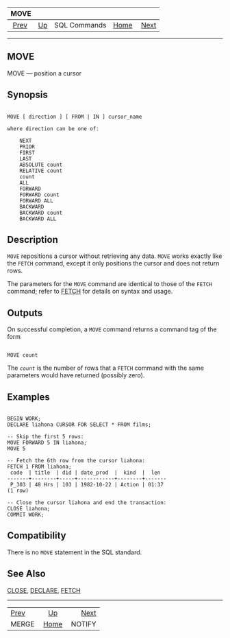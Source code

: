 

|               MOVE              |                                        |              |                                                       |                                   |
| :-----------------------------: | :------------------------------------- | :----------: | ----------------------------------------------------: | --------------------------------: |
| [Prev](sql-merge.html "MERGE")  | [Up](sql-commands.html "SQL Commands") | SQL Commands | [Home](index.html "PostgreSQL 17devel Documentation") |  [Next](sql-notify.html "NOTIFY") |

***

## MOVE

MOVE — position a cursor

## Synopsis

```

MOVE [ direction ] [ FROM | IN ] cursor_name

where direction can be one of:

    NEXT
    PRIOR
    FIRST
    LAST
    ABSOLUTE count
    RELATIVE count
    count
    ALL
    FORWARD
    FORWARD count
    FORWARD ALL
    BACKWARD
    BACKWARD count
    BACKWARD ALL
```

## Description

`MOVE` repositions a cursor without retrieving any data. `MOVE` works exactly like the `FETCH` command, except it only positions the cursor and does not return rows.

The parameters for the `MOVE` command are identical to those of the `FETCH` command; refer to [FETCH](sql-fetch.html "FETCH") for details on syntax and usage.

## Outputs

On successful completion, a `MOVE` command returns a command tag of the form

```

MOVE count
```

The *`count`* is the number of rows that a `FETCH` command with the same parameters would have returned (possibly zero).

## Examples

```

BEGIN WORK;
DECLARE liahona CURSOR FOR SELECT * FROM films;

-- Skip the first 5 rows:
MOVE FORWARD 5 IN liahona;
MOVE 5

-- Fetch the 6th row from the cursor liahona:
FETCH 1 FROM liahona;
 code  | title  | did | date_prod  |  kind  |  len
-------+--------+-----+------------+--------+-------
 P_303 | 48 Hrs | 103 | 1982-10-22 | Action | 01:37
(1 row)

-- Close the cursor liahona and end the transaction:
CLOSE liahona;
COMMIT WORK;
```

## Compatibility

There is no `MOVE` statement in the SQL standard.

## See Also

[CLOSE](sql-close.html "CLOSE"), [DECLARE](sql-declare.html "DECLARE"), [FETCH](sql-fetch.html "FETCH")

***

|                                 |                                                       |                                   |
| :------------------------------ | :---------------------------------------------------: | --------------------------------: |
| [Prev](sql-merge.html "MERGE")  |         [Up](sql-commands.html "SQL Commands")        |  [Next](sql-notify.html "NOTIFY") |
| MERGE                           | [Home](index.html "PostgreSQL 17devel Documentation") |                            NOTIFY |
